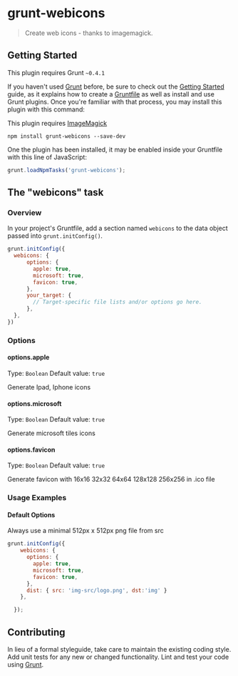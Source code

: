 # grunt-webicons

> Create web icons - thanks to imagemagick.

## Getting Started
This plugin requires Grunt `~0.4.1`

If you haven't used [Grunt](http://gruntjs.com/) before, be sure to check out the [Getting Started](http://gruntjs.com/getting-started) guide, as it explains how to create a [Gruntfile](http://gruntjs.com/sample-gruntfile) as well as install and use Grunt plugins. Once you're familiar with that process, you may install this plugin with this command:

This plugin requires [ImageMagick](http://www.imagemagick.org/script/index.php)

```shell
npm install grunt-webicons --save-dev
```

One the plugin has been installed, it may be enabled inside your Gruntfile with this line of JavaScript:

```js
grunt.loadNpmTasks('grunt-webicons');
```

## The "webicons" task

### Overview
In your project's Gruntfile, add a section named `webicons` to the data object passed into `grunt.initConfig()`.

```js
grunt.initConfig({
  webicons: {
      options: {
        apple: true,
        microsoft: true,      
        favicon: true,      
      },
      your_target: {
        // Target-specific file lists and/or options go here.
      },
  },
})
```

### Options

#### options.apple
Type: `Boolean`
Default value: `true`

Generate Ipad, Iphone icons

#### options.microsoft
Type: `Boolean`
Default value: `true`

Generate microsoft tiles icons

#### options.favicon
Type: `Boolean`
Default value: `true`

Generate favicon with 16x16 32x32 64x64 128x128 256x256 in .ico file

### Usage Examples

#### Default Options
Always use a minimal 512px x 512px png file from src

```js
grunt.initConfig({
    webicons: {
      options: {
        apple: true,
        microsoft: true,      
        favicon: true,      
      },
      dist: { src: 'img-src/logo.png', dst:'img' }    
    },

  });
```

## Contributing
In lieu of a formal styleguide, take care to maintain the existing coding style. Add unit tests for any new or changed functionality. Lint and test your code using [Grunt](http://gruntjs.com/).
